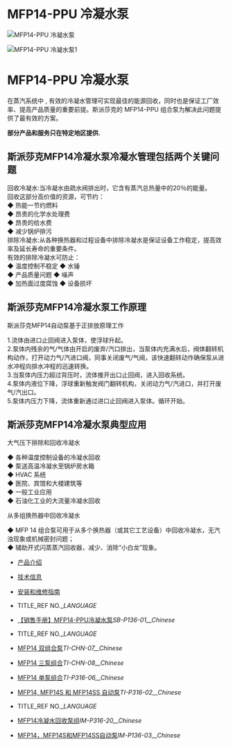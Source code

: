 

# MFP14-PPU 冷凝水泵

![MFP14-PPU 冷凝水泵](/d/file/pressure-powered-pumps/8035ee340bf96398775eb59e29de6123.jpg)

![MFP14-PPU 冷凝水泵1](/d/file/pressure-powered-pumps/8035ee340bf96398775eb59e29de6123.jpg)

# MFP14-PPU 冷凝水泵

在蒸汽系统中 , 有效的冷凝水管理可实现最佳的能源回收，同时也是保证工厂效率、提高产品质量的重要前提。斯派莎克的 MFP14-PPU 组合泵为解决此问题提供了最有效的方案。

**部分产品和服务只在特定地区提供.**

## 斯派莎克MFP14冷凝水泵冷凝水管理包括两个关键问题

回收冷凝水:当冷凝水由疏水阀排出时，它含有蒸汽总热量中的20％的能量。  
回收这部分高价值的资源，可节约：  
◆ 热能一节约燃料  
◆ 昂贵的化学水处理费  
◆ 昂贵的给水费  
◆ 减少锅炉排污  
排除冷凝水:从各种换热器和过程设备中排除冷凝水是保证设备工作稳定，提高效率及延长寿命的重要条件。  
有效的排除冷凝水可防止：  
◆ 温度控制不稳定 ◆ 水锤  
◆ 产品质量问题 ◆ 噪声  
◆ 加热面过度腐蚀 ◆ 设备损坏

## 斯派莎克MFP14冷凝水泵工作原理

斯派莎克MFP14自动泵基于正排放原理工作  
  
1.流体由进口止回阀进入泵体，使浮球升起。  
2.泵体内残余的气/气体由开启的废弃/汽口排出，当泵体内充满水后，阀体翻转机构动作，打开动力气/汽进口阀，同事关闭废气/气阀，该快速翻转动作确保泵从进水冲程向排水冲程的迅速转换。  
3.当泵体内压力超过背压时，流体推开出口止回阀，进入回收系统。  
4.泵体内液位下降，浮球重新触发阀门翻转机构，关闭动力气/汽进口，并打开废气/汽出口。  
5.泵体内压力下降，流体重新通过进口止回阀进入泵体。循环开始。

## 斯派莎克MFP14冷凝水泵典型应用

大气压下排除和回收冷凝水  
  
◆ 各种温度控制设备的冷凝水回收  
◆ 泵送高温冷凝水至锅炉房水箱  
◆ HVAC 系统  
◆ 医院、宾馆和大楼建筑等  
◆ 一般工业应用  
◆ 石油化工业的大流量冷凝水回收  
  
  
从多组换热器中回收冷凝水  
  
◆ MFP 14 组合泵可用于从多个换热器（或其它工艺设备）中回收冷凝水，无汽浊现象或机械密封问题；  
◆ 辅助开式闪蒸蒸汽回收器，减少、消除“小白龙”现象。

-   [产品介绍](javascript:navactive(1);)
-   [技术信息](javascript:navactive(2);)
-   [安装和维修指南](javascript:navactive(3);)

-   TITLE_REF NO.__LANGUAGE_
-   [【销售手册】MFP14-PPU冷凝水泵](/d/pdf/SB-P136-01-MFP14-PPU冷凝水泵.pdf)_SB-P136-01__Chinese_

-   TITLE_REF NO.__LANGUAGE_
-   [MFP14 双组合泵](/d/pdf/TI-CHN-07-MFP14%20双组合泵.pdf)_TI-CHN-07__Chinese_
-   [MFP14 三泵组合](/d/pdf/TI-CHN-08-MFP14%20三泵组合.pdf)_TI-CHN-08__Chinese_
-   [MFP14 单泵组合](/d/pdf/TI-P316-06-MFP14%20单泵组合.pdf)_TI-P316-06__Chinese_
-   [MFP14, MFP14S 和 MFP14SS 自动泵](/d/pdf/TI-P316-02-MFP14,%20MFP14S%20和%20MFP14SS%20自动泵.pdf)_TI-P316-02__Chinese_

-   TITLE_REF NO.__LANGUAGE_
-   [MFP14冷凝水回收泵组](/d/pdf/IM-P316-20-MFP14冷凝水回收泵组.pdf)_IM-P316-20__Chinese_
-   [MFP14，MFP14S和MFP14SS自动泵](/d/pdf/IM-P136-03-MFP14，MFP14S和MFP14SS自动泵.pdf)_IM-P136-03__Chinese_
